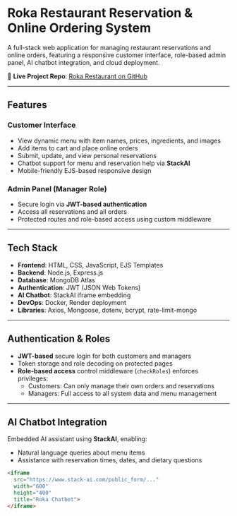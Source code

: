 # Roka Restaurant Reservation & Online Ordering System

A full-stack web application for managing restaurant reservations and online orders, featuring a responsive customer interface, role-based admin panel, AI chatbot integration, and cloud deployment.

🔗 **Live Project Repo**: [Roka Restaurant on GitHub](https://github.com/silagulerol/roka_restaurant)

---

## Features

### Customer Interface
- View dynamic menu with item names, prices, ingredients, and images
- Add items to cart and place online orders
- Submit, update, and view personal reservations
- Chatbot support for menu and reservation help via **StackAI**
- Mobile-friendly EJS-based responsive design

### Admin Panel (Manager Role)
- Secure login via **JWT-based authentication**
- Access all reservations and all orders
- Protected routes and role-based access using custom middleware

---

## Tech Stack

- **Frontend**: HTML, CSS, JavaScript, EJS Templates
- **Backend**: Node.js, Express.js
- **Database**: MongoDB Atlas
- **Authentication**: JWT (JSON Web Tokens)
- **AI Chatbot**: StackAI iframe embedding
- **DevOps**: Docker, Render deployment
- **Libraries**: Axios, Mongoose, dotenv, bcrypt, rate-limit-mongo

---

## Authentication & Roles

- **JWT-based** secure login for both customers and managers
- Token storage and role decoding on protected pages
- **Role-based access** control middleware (`checkRoles`) enforces privileges:
  - Customers: Can only manage their own orders and reservations
  - Managers: Full access to all system data and menu management

---

## AI Chatbot Integration

Embedded AI assistant using **StackAI**, enabling:
- Natural language queries about menu items
- Assistance with reservation times, dates, and dietary questions

```html
<iframe 
  src="https://www.stack-ai.com/public_form/..." 
  width="600" 
  height="400"
  title="Roka Chatbot">
</iframe>



